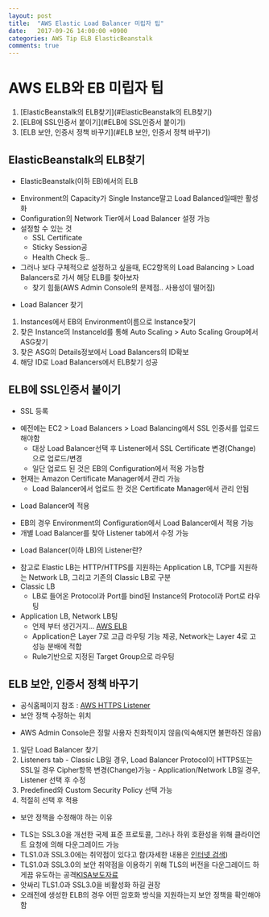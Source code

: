 ```yaml
---
layout: post
title:  "AWS Elastic Load Balancer 미립자 팁"
date:   2017-09-26 14:00:00 +0900
categories: AWS Tip ELB ElasticBeanstalk
comments: true
---
```

# AWS ELB와 EB 미립자 팁
1. [ElasticBeanstalk의 ELB찾기](#ElasticBeanstalk의 ELB찾기)
2. [ELB에 SSL인증서 붙이기](#ELB에 SSL인증서 붙이기)
2. [ELB 보안, 인증서 정책 바꾸기](#ELB 보안, 인증서 정책 바꾸기)

## ElasticBeanstalk의 ELB찾기
 * ElasticBeanstalk(이하 EB)에서의 ELB
  - Environment의 Capacity가 Single Instance말고 Load Balanced일때만 활성화
  - Configuration의 Network Tier에서 Load Balancer 설정 가능
  - 설정할 수 있는 것
    - SSL Certificate
    - Sticky Session공
    - Health Check 등..
  - 그러나 보다 구체적으로 설정하고 싶을때, EC2항목의 Load Balancing > Load Balancers로 가서 해당 ELB를 찾아보자
    - 찾기 힘듦(AWS Admin Console의 문제점.. 사용성이 떨어짐)
 * Load Balancer 찾기
  1. Instances에서 EB의 Environment이름으로 Instance찾기
  2. 찾은 Instance의 InstanceId를 통해 Auto Scaling > Auto Scaling Group에서 ASG찾기
  3. 찾은 ASG의 Details정보에서 Load Balancers의 ID확보
  4. 해당 ID로 Load Balancers에서 ELB찾기 성공


## ELB에 SSL인증서 붙이기
 * SSL 등록
  - 예전에는 EC2 > Load Balancers > Load Balancing에서 SSL 인증서를 업로드해야함
    - 대상 Load Balancer선택 후 Listener에서 SSL Certificate 변경(Change)으로 업로드/변경
    - 일단 업로드 된 것은 EB의 Configuration에서 적용 가능함
  - 현재는 Amazon Certificate Manager에서 관리 가능
    - Load Balancer에서 업로드 한 것은 Certificate Manager에서 관리 안됨
 * Load Balancer에 적용
  - EB의 경우 Environment의 Configuration에서 Load Balancer에서 적용 가능
  - 개별 Load Balancer를 찾아 Listener tab에서 수정 가능
 * Load Balancer(이하 LB)의 Listener란?
  - 참고로 Elastic LB는 HTTP/HTTPS를 지원하는 Application LB, TCP를 지원하는 Network LB, 그리고 기존의 Classic LB로 구분
  - Classic LB
    - LB로 들어온 Protocol과 Port를 bind된 Instance의 Protocol과 Port로 라우팅
  - Application LB, Network LB팅
    - 언제 부터 생긴거지... [AWS ELB][aws-elb]
    - Application은 Layer 7로 고급 라우팅 기능 제공, Network는 Layer 4로 고성능 분배에 적합
    - Rule기반으로 지정된 Target Group으로 라우팅

## ELB 보안, 인증서 정책 바꾸기
 * 공식홈페이지 참조 : [AWS HTTPS Listener][aws-https-listner]
 * 보안 정책 수정하는 위치
  - AWS Admin Console은 정말 사용자 친화적이지 않음(익숙해지면 불편하진 않음)
  1. 일단 Load Balancer 찾기
  2. Listeners tab
    - Classic LB일 경우, Load Balancer Protocol이 HTTPS또는 SSL일 경우 Cipher항목 변경(Change)가능
    - Application/Network LB일 경우, Listener 선택 후 수정
  3. Predefined와 Custom Security Policy 선택 가능
  4. 적절히 선택 후 적용
 * 보안 정책을 수정해야 하는 이유
  - TLS는 SSL3.0을 개선한 국제 표준 프로토콜, 그러나 하위 호환성을 위해 클라이언트 요청에 의해 다운그레이드 가능
  - TLS1.0과 SSL3.0에는 취약점이 있다고 함(자세한 내용은 [인터넷 검색][tls-ssl-vulnerability])
  - TLS1.0과 SSL3.0의 보안 취약점을 이용하기 위해 TLS의 버전을 다운그레이드 하게끔 유도하는 공격[KISA보도자료][poodle]
  - 앗싸리 TLS1.0과 SSL3.0을 비활성화 하길 권장
  - 오래전에 생성한 ELB의 경우 어떤 암호화 방식을 지원하는지 보안 정책을 확인해야 함

[aws-elb]: https://aws.amazon.com/elasticloadbalancing/details/#compare
[aws-https-listner]: http://docs.aws.amazon.com/elasticloadbalancing/latest/application/create-https-listener.html
[poodle]: https://www.krcert.or.kr/data/trendView.do?bulletin_writing_sequence=22128
[tls-ssl-vulnerability]: https://www.kb.cert.org/vuls/id/864643

